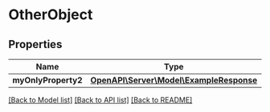 # OtherObject

## Properties
Name | Type | Description | Notes
------------ | ------------- | ------------- | -------------
**myOnlyProperty2** | [**OpenAPI\Server\Model\ExampleResponse**](ExampleResponse.md) |  | [optional] 

[[Back to Model list]](../README.md#documentation-for-models) [[Back to API list]](../README.md#documentation-for-api-endpoints) [[Back to README]](../README.md)


